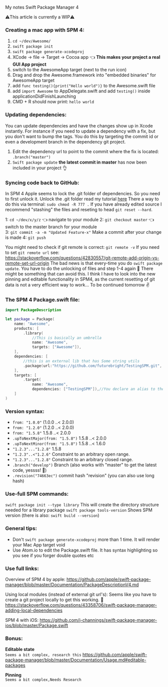 My notes Swift Package Manager 4 <!--more-->  

⚠️️This article is currently a WIP⚠️️

### Creating a mac app with SPM 4:
1. `cd ~/dev/Awesome/` 
2. `swift package init`
3. `swift package generate-xcodeproj`
4. XCode -> file -> Target -> Cocoa app 👈 **This makes your project a real GUI App project**
5. switch to the AwesomeApp target (next to the run icon)
6. Drag and drop the Awesome.framework into "embedded binaries" for AwesomeApp target
7. add `func testing(){print("Hello world")}` to the Awesome.swift file
8. add `import Awesome` to AppDelegate.swift and add `testing()` inside applicationDidFinishLaunching
9. CMD + R should now print: `hello world`

### Updating dependencies: 
You can update dependencies and have the changes show up in Xcode instantly. For instance if you need to update a dependency with a fix, but you don't want to bump the tags. You do this by targeting the commit id or even a development branch in the dependency git project.
1. Edit the dependency url to point to the commit where the fix is located: `.branch("master")`
2. `Swift package update` **the latest commit in master** has now been included in your project 👌

### Syncing code back to GitHub: 
In SPM 4 Apple seems to lock the .git folder of dependencies. So you need to first unlock it. Unlock the .git folder read my tutorial [here](https://stackoverflow.com/a/46505143/5389500) There a way to do this via terminal: `sudo chmod -R 777 .` If you have already edited source I recommend "stashing" the files and reseting to head `git reset --hard`. 

1: ``cd ~/dev/x/y/z`` 👈 navigate to your module 
2: ``git checkout master`` 👈 switch to the master branch for your module  
3: ``git commit -a -m "Updated Feature-x"``  Make a commit after your change is made
4: ``git push``  

You might need to check if git remote is correct: `git remote -v` If you need to set `git remote url` see: https://stackoverflow.com/questions/42830557/git-remote-add-origin-vs-remote-set-url-origin The bad news is that every-time you do `swift package update`. You have to do the unlocking of files and step 1-4 again 🙁 There might be something that can avoid this. I think I have to look into the new pinning and editable functionality in SPM4, as the current resetting of git data is not a very efficient way to work... To be continued tomorrow ✌️ 


### The SPM 4 Package.swift file:

```swift
import PackageDescription

let package = Package(
    name: "Awesome",
    products: [
        .library(
			//This is basically an umbrella 
            name: "Awesome",
            targets: ["Awesome"]),
    ],
    dependencies: [
		//this is an external lib that has Some string utils
        .package(url:"https://github.com/futurebright/TestingSPM.git", from: "0.0.1")
    ],
    targets: [
        .target(
            name: "Awesome",
            dependencies: ["TestingSPM"]),//You declare an alias to the dependency url here
    ]
)

```

### Version syntax:
- `from: "1.0.0"` (1.0.0 ..< 2.0.0)
- `from: "1.2.0"` (1.2.0 ..< 2.0.0)
- `from: "1.5.8"` 1.5.8 ..< 2.0.0
- `.upToNextMajor(from: "1.5.8")` 1.5.8 ..< 2.0.0
- `.upToNextMinor(from: "1.5.8")` 1.5.8 ..< 1.6.0
- `"1.2.3"..."1.2.8"`  1.5.8
- `"1.2.3"..<"1.2.6"`  Constraint to an arbitrary open range.
- `"1.2.3"..."1.2.8"` Constraint to an arbitrary closed range.
- `.branch("develop")` Branch (also works with "master" to get the latest code, yessss! 🎉)
- `.revision("74663ec")`  commit hash "revision" (you can also use long hash)


### Use-full SPM commands:

`swift package init --type library` This will create the directory structure needed for a library package
`swift package tools-version` Shows SPM version (there is also: `swift build --version`)


### General tips:
- Don't `swift package generate-xcodeproj` more than 1 time. It will render your Mac App target void
- Use Atom.io to edit the Package.swift file. It has syntax highlighting so you see if you forger double quotes etc

### Use full links:

Overview of SPM 4 by apple:
https://github.com/apple/swift-package-manager/blob/master/Documentation/PackageDescriptionV4.md

Using local modules (instead of external git url's): 
Seems like you have to create a git project locally to get this working. 🤔
https://stackoverflow.com/questions/43358706/swift-package-manager-adding-local-dependencies

SPM 4 with iOS: 
https://github.com/j-channings/swift-package-manager-ios/blob/master/Package.swift



### Bonus:
**Editable state**   
`Seems a bit complex, research this`
https://github.com/apple/swift-package-manager/blob/master/Documentation/Usage.md#editable-packages

**Pinning**   
`Seems a bit complex,Needs Research`